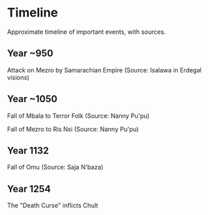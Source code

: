 # Timeline
Approximate timeline of important events, with sources.

## Year ~950
Attack on Mezro by Samarachian Empire (Source: Isalawa in Erdegal visions)

## Year ~1050
Fall of Mbala to Terror Folk (Source: Nanny Pu'pu)

Fall of Mezro to Ris Nsi (Source: Nanny Pu'pu)

## Year 1132
Fall of Omu (Source: Saja N'baza)

## Year 1254
The "Death Curse" inflicts Chult
